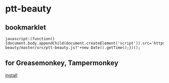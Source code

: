 # ptt-beauty

## bookmarklet
```
javascript:(function(){document.body.appendChild(document.createElement('script')).src='https://rawgithub.com/wrenth04/ptt-beauty/master/src/ptt-beauty.js?'+new Date().getTime();})();
```

## for Greasemonkey, Tampermonkey
[install](https://github.com/wrenth04/ptt-beauty/raw/master/ptt_beauty.user.js)
